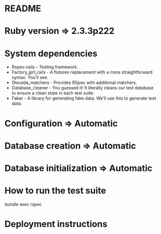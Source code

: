 # README

# Ruby version => 2.3.3p222

# System dependencies
  * Rspec-rails - Testing framework.
  * Factory_girl_rails - A fixtures replacement with a more straightforward syntax. You'll see.
  * Shoulda_matchers - Provides RSpec with additional matchers.
  * Database_cleaner - You guessed it! It literally cleans our test database to ensure a clean state in each test suite.
  * Faker - A library for generating fake data. We'll use this to generate test data.

# Configuration => Automatic

# Database creation => Automatic

# Database initialization => Automatic

# How to run the test suite
  bundle exec rspec

# Deployment instructions

